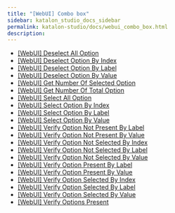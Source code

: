 ```yaml
---
title: "[WebUI] Combo box" 
sidebar: katalon_studio_docs_sidebar
permalink: katalon-studio/docs/webui_combo_box.html 
description: 
---
```

*   [\[WebUI\] Deselect All Option](/display/KD/%5BWebUI%5D+Deselect+All+Option)
*   [\[WebUI\] Deselect Option By Index](/display/KD/%5BWebUI%5D+Deselect+Option+By+Index)
*   [\[WebUI\] Deselect Option By Label](/display/KD/%5BWebUI%5D+Deselect+Option+By+Label)
*   [\[WebUI\] Deselect Option By Value](/display/KD/%5BWebUI%5D+Deselect+Option+By+Value)
*   [\[WebUI\] Get Number Of Selected Option](/display/KD/%5BWebUI%5D+Get+Number+Of+Selected+Option)
*   [\[WebUI\] Get Number Of Total Option](/display/KD/%5BWebUI%5D+Get+Number+Of+Total+Option)
*   [\[WebUI\] Select All Option](/display/KD/%5BWebUI%5D+Select+All+Option)
*   [\[WebUI\] Select Option By Index](/display/KD/%5BWebUI%5D+Select+Option+By+Index)
*   [\[WebUI\] Select Option By Label](/display/KD/%5BWebUI%5D+Select+Option+By+Label)
*   [\[WebUI\] Select Option By Value](/display/KD/%5BWebUI%5D+Select+Option+By+Value)
*   [\[WebUI\] Verify Option Not Present By Label](/display/KD/%5BWebUI%5D+Verify+Option+Not+Present+By+Label)
*   [\[WebUI\] Verify Option Not Present By Value](/display/KD/%5BWebUI%5D+Verify+Option+Not+Present+By+Value)
*   [\[WebUI\] Verify Option Not Selected By Index](/display/KD/%5BWebUI%5D+Verify+Option+Not+Selected+By+Index)
*   [\[WebUI\] Verify Option Not Selected By Label](/display/KD/%5BWebUI%5D+Verify+Option+Not+Selected+By+Label)
*   [\[WebUI\] Verify Option Not Selected By Value](/display/KD/%5BWebUI%5D+Verify+Option+Not+Selected+By+Value)
*   [\[WebUI\] Verify Option Present By Label](/display/KD/%5BWebUI%5D+Verify+Option+Present+By+Label)
*   [\[WebUI\] Verify Option Present By Value](/display/KD/%5BWebUI%5D+Verify+Option+Present+By+Value)
*   [\[WebUI\] Verify Option Selected By Index](/display/KD/%5BWebUI%5D+Verify+Option+Selected+By+Index)
*   [\[WebUI\] Verify Option Selected By Label](/display/KD/%5BWebUI%5D+Verify+Option+Selected+By+Label)
*   [\[WebUI\] Verify Option Selected By Value](/display/KD/%5BWebUI%5D+Verify+Option+Selected+By+Value)
*   [\[WebUI\] Verify Options Present](/display/KD/%5BWebUI%5D+Verify+Options+Present)